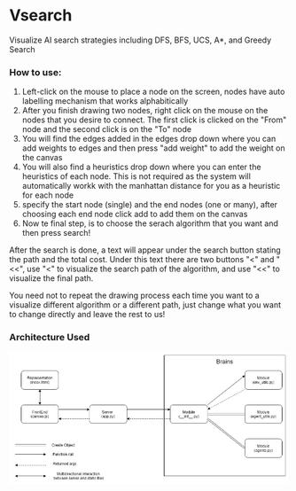 # Vsearch
 Visualize AI search strategies including DFS, BFS, UCS, A*, and Greedy Search
 
 ### How to use:
  1. Left-click on the mouse to place a node on the screen, nodes have auto labelling mechanism that works alphabitically
  2. After you finish drawing two nodes, right click on the mouse on the nodes that you desire to connect. The first click is clicked on the "From" node and the second click is on the "To" node
  3. You will find the edges added in the edges drop down where you can add weights to edges and then press "add weight" to add the weight on the canvas
  4. You will also find a heuristics drop down where you can enter the heuristics of each node. This is not required as the system will automatically workk with the manhattan distance for you as a heuristic for each node
  5. specify the start node (single) and the end nodes (one or many), after choosing each end node click add to add them on the canvas 
  7. Now te final step, is to choose the serach algorithm that you want and then press search!

  After the search is done, a text will appear under the search button stating the path and the total cost.
  Under this text there are two buttons "<" and "<<", use "<" to visualize the search path of the algorithm, and use "<<" to visualize the final path.
  
  You need not to repeat the drawing process each time you want to a visualize different algorithm or a different path, just change what you want to change directly and leave the rest to us!
  
### Architecture Used
![architecture used](https://github.com/ahmedsalahacc/Vsearch/blob/main/docs/Architecture.jpg?raw=true)
